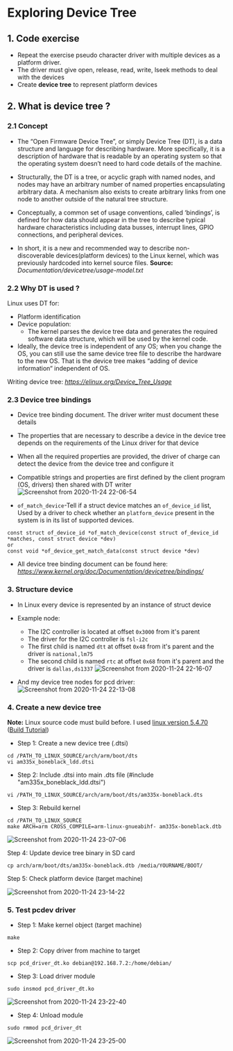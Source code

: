 <h1> Exploring Device Tree </h1>

## 1. Code exercise
- Repeat the exercise pseudo character driver with multiple devices as a platform driver.
- The driver must give open, release, read, write, lseek methods to deal with the devices
- Create **device tree** to represent platform devices

## 2. What is device tree ?
### 2.1 Concept
- The “Open Firmware Device Tree”, or simply Device Tree (DT), is a data structure and language for describing hardware. More specifically, it is a description of hardware that is readable by an operating system so that the operating system doesn’t need to hard code details of the machine.
- Structurally, the DT is a tree, or acyclic graph with named nodes, and nodes may have an arbitrary number of named properties encapsulating arbitrary data. A mechanism also exists to create arbitrary links from one node to another outside of the natural tree structure.
- Conceptually, a common set of usage conventions, called ‘bindings’, is defined for how data should appear in the tree to describe typical hardware characteristics including data busses, interrupt lines, GPIO connections, and peripheral devices.

- In short, it is a new and recommended way to describe non-discoverable devices(platform devices) to the Linux kernel, which was previously hardcoded into kernel source files. 
**Source:** *Documentation/devicetree/usage-model.txt*

### 2.2 Why DT is used ?
Linux uses DT for:
- Platform identification
- Device population:
    + The kernel parses the device tree data and generates the required software data structure, which will be used by the kernel code.
- Ideally, the device tree is independent of any OS; when you change the OS, you can still use the same device tree file to describe the hardware to the new OS. That is the device tree makes “adding of device information“ independent of OS.

Writing device tree: *https://elinux.org/Device_Tree_Usage*

### 2.3 Device tree bindings
- Device tree binding document. The driver writer must document these details
- The properties that are necessary to describe a device in the device tree depends on the requirements of the Linux driver for that device
- When all the required properties are provided, the driver of charge can detect the device from the device tree and configure it
- Compatible strings and properties are first defined by the client program (OS, drivers) then shared with DT writer
![Screenshot from 2020-11-24 22-06-54](https://user-images.githubusercontent.com/32474027/100098450-69870200-2ea1-11eb-8c0c-63d9f51564b6.png)

- `of_match_device`-Tell if a struct device matches an `of_device_id` list, Used by a driver to check whether an `platform_device` present in the system is in its list of supported devices.

```
const struct of_device_id *of_match_device(const struct of_device_id *matches, const struct device *dev)
or
const void *of_device_get_match_data(const struct device *dev)
```

- All device tree binding document can be found here:
*https://www.kernel.org/doc/Documentation/devicetree/bindings/*

### 3. Structure device
- In Linux every device is represented by an instance of struct device
- Example node:
    + The I2C controller is located at offset `0x3000` from it's parent
    + The driver for the I2C controller is `fsl-i2c`
    + The first child is named `dtt` at offset `0x48` from it's parent and the driver is `national,lm75`
    + The second child is named `rtc` at offset `0x68` from it's parent and the driver is `dallas,ds1337`
![Screenshot from 2020-11-24 22-16-07](https://user-images.githubusercontent.com/32474027/100099379-b4554980-2ea2-11eb-8b54-d7da808d079e.png)

- And my device tree nodes for pcd driver:
![Screenshot from 2020-11-24 22-13-08](https://user-images.githubusercontent.com/32474027/100099206-735d3500-2ea2-11eb-937c-d4468dc3056c.png)

### 4. Create a new device tree
**Note:** Linux source code must build before. I used [linux version 5.4.70](https://github.com/beagleboard/linux) ([Build Tutorial](https://github.com/nghiaphamsg/BeagleBone_Black_Embedded/tree/master/02_Gerenate_UBoot_RFS#-the-third-stage-generate-linux-image-))

- Step 1: Create a new device tree (.dtsi)
```shell
cd /PATH_TO_LINUX_SOURCE/arch/arm/boot/dts
vi am335x_boneblack_ldd.dtsi
```

- Step 2: Include .dtsi into main .dts file (#include "am335x_boneblack_ldd.dtsi")
```shell
vi /PATH_TO_LINUX_SOURCE/arch/arm/boot/dts/am335x-boneblack.dts
```

- Step 3: Rebuild kernel
```
cd /PATH_TO_LINUX_SOURCE
make ARCH=arm CROSS_COMPILE=arm-linux-gnueabihf- am335x-boneblack.dtb
```
![Screenshot from 2020-11-24 23-07-06](https://user-images.githubusercontent.com/32474027/100104972-2aa97a00-2eaa-11eb-9dd8-45eaf8e858c8.png)

Step 4: Update device tree binary in SD card
```shell
cp arch/arm/boot/dts/am335x-boneblack.dtb /media/YOURNAME/BOOT/
```

Step 5: Check platform device (target machine)

![Screenshot from 2020-11-24 23-14-22](https://user-images.githubusercontent.com/32474027/100105634-f1253e80-2eaa-11eb-9505-2097d978c776.png)

### 5. Test pcdev driver
- Step 1: Make kernel object (target machine)
```shell
make
```
- Step 2: Copy driver from machine to target
```
scp pcd_driver_dt.ko debian@192.168.7.2:/home/debian/
```

- Step 3: Load driver module
```
sudo insmod pcd_driver_dt.ko
```
![Screenshot from 2020-11-24 23-22-40](https://user-images.githubusercontent.com/32474027/100106556-0484d980-2eac-11eb-9434-44f12136e71d.png)

- Step 4: Unload module
```
sudo rmmod pcd_driver_dt
```
![Screenshot from 2020-11-24 23-25-00](https://user-images.githubusercontent.com/32474027/100106773-4e6dbf80-2eac-11eb-8599-8f5d688be8cc.png)